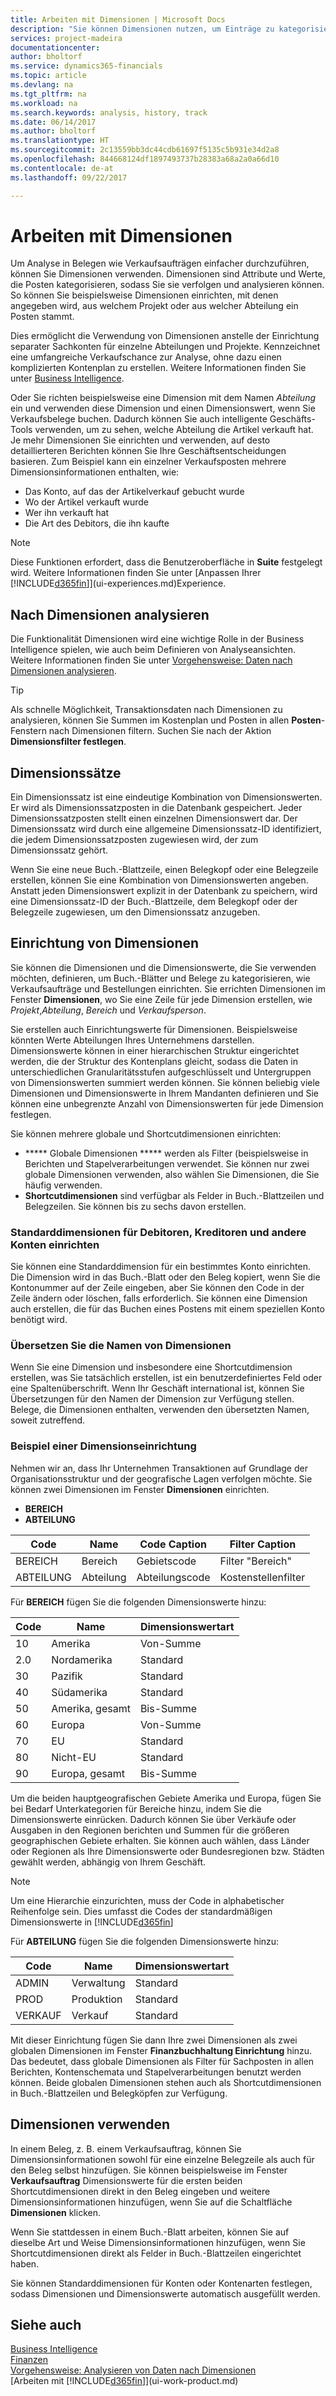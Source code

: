 ```yaml
---
title: Arbeiten mit Dimensionen | Microsoft Docs
description: "Sie können Dimensionen nutzen, um Einträge zu kategorisieren, beispielsweise nach Abteilungen oder Projekt, sodass Sie können Daten einfacher verfolgen und analysieren."
services: project-madeira
documentationcenter: 
author: bholtorf
ms.service: dynamics365-financials
ms.topic: article
ms.devlang: na
ms.tgt_pltfrm: na
ms.workload: na
ms.search.keywords: analysis, history, track
ms.date: 06/14/2017
ms.author: bholtorf
ms.translationtype: HT
ms.sourcegitcommit: 2c13559bb3dc44cdb61697f5135c5b931e34d2a8
ms.openlocfilehash: 844668124df1897493737b28383a68a2a0a66d10
ms.contentlocale: de-at
ms.lasthandoff: 09/22/2017

---
```

# <a name="working-with-dimensions"></a>Arbeiten mit Dimensionen
Um Analyse in Belegen wie Verkaufsaufträgen einfacher durchzuführen, können Sie Dimensionen verwenden. Dimensionen sind Attribute und Werte, die Posten kategorisieren, sodass Sie sie verfolgen und analysieren können. So können Sie beispielsweise Dimensionen einrichten, mit denen angegeben wird, aus welchem Projekt oder aus welcher Abteilung ein Posten stammt.  

Dies ermöglicht die Verwendung von Dimensionen anstelle der Einrichtung separater Sachkonten für einzelne Abteilungen und Projekte. Kennzeichnet eine umfangreiche Verkaufschance zur Analyse, ohne dazu einen komplizierten Kontenplan zu erstellen. Weitere Informationen finden Sie unter [Business Intelligence](bi.md).

Oder Sie richten beispielsweise eine Dimension mit dem Namen *Abteilung* ein und verwenden diese Dimension und einen Dimensionswert, wenn Sie Verkaufsbelege buchen. Dadurch können Sie auch intelligente Geschäfts-Tools verwenden, um zu sehen, welche Abteilung die Artikel verkauft hat.
Je mehr Dimensionen Sie einrichten und verwenden, auf desto detaillierteren Berichten können Sie Ihre Geschäftsentscheidungen basieren. Zum Beispiel kann ein einzelner Verkaufsposten mehrere Dimensionsinformationen enthalten, wie:  

* Das Konto, auf das der Artikelverkauf gebucht wurde  
* Wo der Artikel verkauft wurde
* Wer ihn verkauft hat
* Die Art des Debitors, die ihn kaufte  

> [!NOTE]  
>   Diese Funktionen erfordert, dass die Benutzeroberfläche in **Suite** festgelegt wird. Weitere Informationen finden Sie unter [Anpassen Ihrer [!INCLUDE[d365fin](includes/d365fin_md.md)]](ui-experiences.md)Experience.

## <a name="analyzing-by-dimensions"></a>Nach Dimensionen analysieren
Die Funktionalität Dimensionen wird eine wichtige Rolle in der Business Intelligence spielen, wie auch beim Definieren von Analyseansichten. Weitere Informationen finden Sie unter [Vorgehensweise: Daten nach Dimensionen analysieren](bi-how-analyze-data-dimension.md).

> [!TIP]
> Als schnelle Möglichkeit, Transaktionsdaten nach Dimensionen zu analysieren, können Sie Summen im Kostenplan und Posten in allen **Posten**-Fenstern nach Dimensionen filtern. Suchen Sie nach der Aktion **Dimensionsfilter festlegen**.

## <a name="dimension-sets"></a>Dimensionssätze
Ein Dimensionssatz ist eine eindeutige Kombination von Dimensionswerten. Er wird als Dimensionssatzposten in die Datenbank gespeichert. Jeder Dimensionssatzposten stellt einen einzelnen Dimensionswert dar. Der Dimensionssatz wird durch eine allgemeine Dimensionssatz-ID identifiziert, die jedem Dimensionssatzposten zugewiesen wird, der zum Dimensionssatz gehört.  

Wenn Sie eine neue Buch.-Blattzeile, einen Belegkopf oder eine Belegzeile erstellen, können Sie eine Kombination von Dimensionswerten angeben. Anstatt jeden Dimensionswert explizit in der Datenbank zu speichern, wird eine Dimensionssatz-ID der Buch.-Blattzeile, dem Belegkopf oder der Belegzeile zugewiesen, um den Dimensionssatz anzugeben.  

## <a name="setting-up-dimensions"></a>Einrichtung von Dimensionen
Sie können die Dimensionen und die Dimensionswerte, die Sie verwenden möchten, definieren, um Buch.-Blätter und Belege zu kategorisieren, wie Verkaufsaufträge und Bestellungen einrichten. Sie errichten Dimensionen im Fenster **Dimensionen**, wo Sie eine Zeile für jede Dimension erstellen, wie *Projekt*,*Abteilung*, *Bereich* und *Verkaufsperson*.

Sie erstellen auch Einrichtungswerte für Dimensionen. Beispielsweise könnten Werte Abteilungen Ihres Unternehmens darstellen. Dimensionswerte können in einer hierarchischen Struktur eingerichtet werden, die der Struktur des Kontenplans gleicht, sodass die Daten in unterschiedlichen Granularitätsstufen aufgeschlüsselt und Untergruppen von Dimensionswerten summiert werden können. Sie können beliebig viele Dimensionen und Dimensionswerte in Ihrem Mandanten definieren und Sie können eine unbegrenzte Anzahl von Dimensionswerten für jede Dimension festlegen.

Sie können mehrere globale und Shortcutdimensionen einrichten:  

* ***** Globale Dimensionen ***** werden als Filter (beispielsweise in Berichten und Stapelverarbeitungen verwendet. Sie können nur zwei globale Dimensionen verwenden, also wählen Sie Dimensionen, die Sie häufig verwenden.
* **Shortcutdimensionen** sind verfügbar als Felder in Buch.-Blattzeilen und Belegzeilen. Sie können bis zu sechs davon erstellen.  

### <a name="setting-up-default-dimensions-for-customers-vendors-and-other-accounts"></a>Standarddimensionen für Debitoren, Kreditoren und andere Konten einrichten
Sie können eine Standarddimension für ein bestimmtes Konto einrichten. Die Dimension wird in das Buch.-Blatt oder den Beleg kopiert, wenn Sie die Kontonummer auf der Zeile eingeben, aber Sie können den Code in der Zeile ändern oder löschen, falls erforderlich. Sie können eine Dimension auch erstellen, die für das Buchen eines Postens mit einem speziellen Konto benötigt wird.  

### <a name="translating-the-names-of-dimensions"></a>Übersetzen Sie die Namen von Dimensionen
Wenn Sie eine Dimension und insbesondere eine Shortcutdimension erstellen, was Sie tatsächlich erstellen, ist ein benutzerdefiniertes Feld oder eine Spaltenüberschrift. Wenn Ihr Geschäft international ist, können Sie Übersetzungen für den Namen der Dimension zur Verfügung stellen. Belege, die Dimensionen enthalten, verwenden den übersetzten Namen, soweit zutreffend.   

### <a name="example-of-dimension-setup"></a>Beispiel einer Dimensionseinrichtung
Nehmen wir an, dass Ihr Unternehmen Transaktionen auf Grundlage der Organisationsstruktur und der geografische Lagen verfolgen möchte. Sie können zwei Dimensionen im Fenster **Dimensionen** einrichten.

* **BEREICH**  
* **ABTEILUNG**  

| Code | Name | Code Caption | Filter Caption |
| --- | --- | --- | --- |
| BEREICH |Bereich |Gebietscode |Filter "Bereich" |
| ABTEILUNG |Abteilung |Abteilungscode |Kostenstellenfilter |

Für **BEREICH** fügen Sie die folgenden Dimensionswerte hinzu:

| Code | Name | Dimensionswertart |
| --- | --- | --- |
| 10 |Amerika |Von-Summe |
| 2.0 |Nordamerika |Standard |
| 30 |Pazifik |Standard |
| 40 |Südamerika |Standard |
| 50 |Amerika, gesamt |Bis-Summe |
| 60 |Europa |Von-Summe |
| 70 |EU |Standard |
| 80 |Nicht-EU |Standard |
| 90 |Europa, gesamt |Bis-Summe |

Um die beiden hauptgeografischen Gebiete Amerika und Europa, fügen Sie bei Bedarf Unterkategorien für Bereiche hinzu, indem Sie die Dimensionswerte einrücken. Dadurch können Sie über Verkäufe oder Ausgaben in den Regionen berichten und Summen für die größeren geographischen Gebiete erhalten. Sie können auch wählen, dass Länder oder Regionen als Ihre Dimensionswerte oder Bundesregionen bzw. Städten gewählt werden, abhängig von Ihrem Geschäft.  
> [!NOTE]  
>   Um eine Hierarchie einzurichten, muss der Code in alphabetischer Reihenfolge sein. Dies umfasst die Codes der standardmäßigen Dimensionswerte in [!INCLUDE[d365fin](includes/d365fin_md.md)]  

Für **ABTEILUNG** fügen Sie die folgenden Dimensionswerte hinzu:

| Code | Name | Dimensionswertart |
| --- | --- | --- |
| ADMIN |Verwaltung |Standard |
| PROD |Produktion |Standard |
| VERKAUF |Verkauf |Standard |

Mit dieser Einrichtung fügen Sie dann Ihre zwei Dimensionen als zwei globalen Dimensionen im Fenster **Finanzbuchhaltung Einrichtung** hinzu. Das bedeutet, dass globale Dimensionen als Filter für Sachposten in allen Berichten, Kontenschemata und Stapelverarbeitungen benutzt werden können. Beide globalen Dimensionen stehen auch als Shortcutdimensionen in Buch.-Blattzeilen und Belegköpfen zur Verfügung.  

## <a name="using-dimensions"></a>Dimensionen verwenden
In einem Beleg, z. B. einem Verkaufsauftrag, können Sie Dimensionsinformationen sowohl für eine einzelne Belegzeile als auch für den Beleg selbst hinzufügen. Sie können beispielsweise im Fenster **Verkaufsauftrag** Dimensionswerte für die ersten beiden Shortcutdimensionen direkt in den Beleg eingeben und weitere Dimensionsinformationen hinzufügen, wenn Sie auf die Schaltfläche **Dimensionen** klicken.  

Wenn Sie stattdessen in einem Buch.-Blatt arbeiten, können Sie auf dieselbe Art und Weise Dimensionsinformationen hinzufügen, wenn Sie Shortcutdimensionen direkt als Felder in Buch.-Blattzeilen eingerichtet haben.  

Sie können Standarddimensionen für Konten oder Kontenarten festlegen, sodass Dimensionen und Dimensionswerte automatisch ausgefüllt werden.

## <a name="see-also"></a>Siehe auch
[Business Intelligence](bi.md)  
[Finanzen](finance.md)  
[Vorgehensweise: Analysieren von Daten nach Dimensionen](bi-how-analyze-data-dimension.md)  
[Arbeiten mit [!INCLUDE[d365fin](includes/d365fin_md.md)]](ui-work-product.md)  

